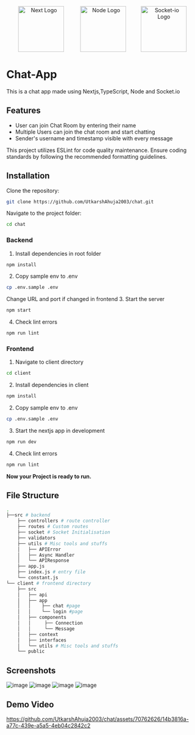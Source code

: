 <p  align="center">
<a  href="https://nextjs.org"  target="_blank"><img  height="120"  src="https://github.com/UtkarshAhuja2003/chat/assets/70762626/c1104dff-e3a2-42cf-97dc-ad8b724b7de3"  alt="Next Logo"></a> <a>&nbsp;&nbsp;&nbsp;&nbsp;&nbsp;&nbsp;&nbsp;&nbsp;&nbsp;</a>
<a  href="https://nodejs.org"  target="_blank"><img   height="120"  src="https://github.com/UtkarshAhuja2003/chat/assets/70762626/950dff10-3ec7-4270-8bd0-376708b4a3fa"  alt="Node Logo"></a><a>&nbsp;&nbsp;&nbsp;&nbsp;&nbsp;&nbsp;&nbsp;&nbsp;&nbsp;</a>
<a  href="https://socket.io"  target="_blank"><img   height="120"  src="https://github.com/UtkarshAhuja2003/chat/assets/70762626/9db07c60-8461-4db5-9c63-fae52f28858c"  alt="Socket-io Logo"></a>
</p>


# Chat-App

This is a chat app made using Nextjs,TypeScript, Node and Socket.io

## Features

- User can join Chat Room by entering their name
- Multiple Users can join the chat room and start chatting
- Sender's username and timestamp visible with every message

This project utilizes ESLint for code quality maintenance. Ensure coding standards by following the recommended formatting guidelines.

## Installation

Clone the repository:
```bash
git clone https://github.com/UtkarshAhuja2003/chat.git
```
Navigate to the project folder:
```bash
cd chat
```

### Backend

1. Install dependencies in root folder
```bash
npm install
```
2. Copy sample env to .env
```bash
cp .env.sample .env
```
  Change URL and port if changed in frontend
3. Start the server
 ```bash
 npm start
 ```
4. Check lint errors
 ```bash
 npm run lint
 ```

### Frontend

1. Navigate to client directory
```bash
cd client
```
2. Install dependencies in client
```bash
npm install
```
2. Copy sample env to .env
```bash
cp .env.sample .env
```
3. Start the nextjs app in development
 ```bash
 npm run dev
 ```
4. Check lint errors
 ```bash
 npm run lint
 ```


**Now your Project is ready to run.**

## File Structure

```bash
.
├──src # backend 
    ├── controllers # route controller
    ├── routes # Custom routes
    ├── socket # Socket Initialisation
    ├── validators
    ├── utils # Misc tools and stuffs
    │   ├── APIError
    │   ├── Async Handler
    │   └── APIResponse
    ├── app.js
    ├── index.js # entry file 
    └── constant.js
└── client # frontend directory
    ├── src
    │   ├── api
    │   ├── app
    │   │    ├── chat #page
    │   │    └── login #page
    │   ├── components
    │   │     ├── Connection
    │   │     └── Message
    │   ├── context
    │   ├── interfaces
    │   └── utils # Misc tools and stuffs
    └── public
```


## Screenshots
![image](https://github.com/UtkarshAhuja2003/chat/assets/70762626/53efc0ba-b0b9-409a-802a-d1609311bd93)
![image](https://github.com/UtkarshAhuja2003/chat/assets/70762626/6be188fe-1838-4f1c-a7d3-4e3bea927a9b)
![image](https://github.com/UtkarshAhuja2003/chat/assets/70762626/107167e7-0865-41ff-9db4-f0dce8b3ea94)
![image](https://github.com/UtkarshAhuja2003/chat/assets/70762626/759fbdc8-3197-4554-9305-45a20dceb689)

## Demo Video

https://github.com/UtkarshAhuja2003/chat/assets/70762626/14b3816a-a77c-439e-a5a5-4eb04c2842c2


